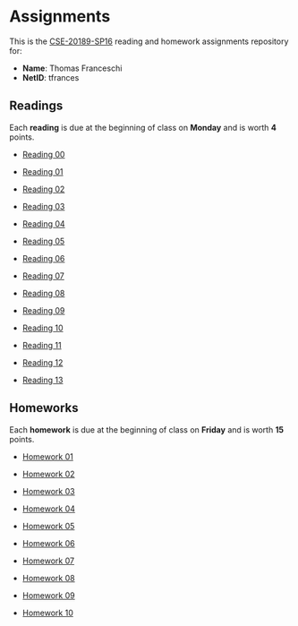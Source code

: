 Assignments
===========

This is the [CSE-20189-SP16] reading and homework assignments repository for:

* **Name**:  Thomas Franceschi
* **NetID**: tfrances

Readings
--------

Each **reading** is due at the beginning of class on **Monday** and is worth
**4** points.

- [Reading 00](https://www3.nd.edu/~pbui/teaching/cse.20189.sp16/reading00.html)

- [Reading 01](https://www3.nd.edu/~pbui/teaching/cse.20189.sp16/reading01.html)

- [Reading 02](https://www3.nd.edu/~pbui/teaching/cse.20189.sp16/reading02.html)

- [Reading 03](https://www3.nd.edu/~pbui/teaching/cse.20189.sp16/reading03.html)

- [Reading 04](https://www3.nd.edu/~pbui/teaching/cse.20189.sp16/reading04.html)

- [Reading 05](https://www3.nd.edu/~pbui/teaching/cse.20189.sp16/reading05.html)

- [Reading 06](https://www3.nd.edu/~pbui/teaching/cse.20189.sp16/reading06.html)

- [Reading 07](https://www3.nd.edu/~pbui/teaching/cse.20189.sp16/reading07.html)

- [Reading 08](https://www3.nd.edu/~pbui/teaching/cse.20189.sp16/reading08.html)

- [Reading 09](https://www3.nd.edu/~pbui/teaching/cse.20189.sp16/reading09.html)

- [Reading 10](https://www3.nd.edu/~pbui/teaching/cse.20189.sp16/reading10.html)

- [Reading 11](https://www3.nd.edu/~pbui/teaching/cse.20189.sp16/reading11.html)

- [Reading 12](https://www3.nd.edu/~pbui/teaching/cse.20189.sp16/reading12.html)

- [Reading 13](https://www3.nd.edu/~pbui/teaching/cse.20189.sp16/reading13.html)

Homeworks
---------

Each **homework** is due at the beginning of class on **Friday** and is worth
**15** points.

- [Homework 01](https://www3.nd.edu/~pbui/teaching/cse.20189.sp16/homework01.html)

- [Homework 02](https://www3.nd.edu/~pbui/teaching/cse.20189.sp16/homework02.html)

- [Homework 03](https://www3.nd.edu/~pbui/teaching/cse.20189.sp16/homework03.html)

- [Homework 04](https://www3.nd.edu/~pbui/teaching/cse.20189.sp16/homework04.html)

- [Homework 05](https://www3.nd.edu/~pbui/teaching/cse.20189.sp16/homework05.html)

- [Homework 06](https://www3.nd.edu/~pbui/teaching/cse.20189.sp16/homework06.html)

- [Homework 07](https://www3.nd.edu/~pbui/teaching/cse.20189.sp16/homework07.html)

- [Homework 08](https://www3.nd.edu/~pbui/teaching/cse.20189.sp16/homework08.html)

- [Homework 09](https://www3.nd.edu/~pbui/teaching/cse.20189.sp16/homework09.html)

- [Homework 10](https://www3.nd.edu/~pbui/teaching/cse.20189.sp16/homework10.html)

[CSE-20189-SP16]:   https://www3.nd.edu/~pbui/teaching/cse.20189.sp16/